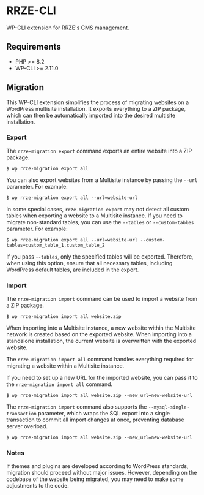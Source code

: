 # RRZE-CLI

WP-CLI extension for RRZE's CMS management.

## Requirements

-   PHP >= 8.2
-   WP-CLI >= 2.11.0

## Migration

This WP-CLI extension simplifies the process of migrating websites on a WordPress multisite installation. It exports everything to a ZIP package, which can then be automatically imported into the desired multisite installation.

### Export

The `rrze-migration export` command exports an entire website into a ZIP package.

```
$ wp rrze-migration export all
```

You can also export websites from a Multisite instance by passing the `--url` parameter. For example:

```
$ wp rrze-migration export all --url=website-url
```
In some special cases, `rrze-migration export` may not detect all custom tables when exporting a website to a Multisite instance. If you need to migrate non-standard tables, you can use the `--tables` or `--custom-tables` parameter. For example:

```
$ wp rrze-migration export all --url=website-url --custom-tables=custom_table_1,custom_table_2
```

If you pass `--tables`, only the specified tables will be exported. Therefore, when using this option, ensure that all necessary tables, including WordPress default tables, are included in the export.

### Import

The `rrze-migration import` command can be used to import a website from a ZIP package.

```
$ wp rrze-migration import all website.zip
```
When importing into a Multisite instance, a new website within the Multisite network is created based on the exported website. When importing into a standalone installation, the current website is overwritten with the exported website.

The `rrze-migration import all` command handles everything required for migrating a website within a Multisite instance.

If you need to set up a new URL for the imported website, you can pass it to the `rrze-migration import all` command.

```
$ wp rrze-migration import all website.zip --new_url=new-website-url
```

The `rrze-migration import` command also supports the `--mysql-single-transaction` parameter, which wraps the SQL export into a single transaction to commit all import changes at once, preventing database server overload.

```
$ wp rrze-migration import all website.zip --new_url=new-website-url
```

### Notes

If themes and plugins are developed according to WordPress standards, migration should proceed without major issues. However, depending on the codebase of the website being migrated, you may need to make some adjustments to the code.